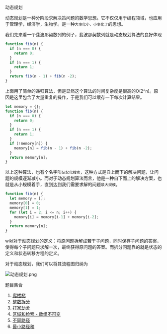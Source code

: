动态规划

动态规划是一种分阶段求解决策问题的数学思想。它不仅仅用于编程领域，也应用于管理学，经济学，生物学。是一种`大事化小，小事化了`的思想。

我们先来看一个斐波那契数列的例子，斐波那契数列就是动态规划算法的良好体现

```js
function fib(n) {
  if (n === 0) {
    return 0;
  }
  if (n === 1) {
    return 1;
  }
  return fib(n - 1) + fib(n -2);
}
```

上面用了简单的递归算法，但是显然这个算法的时间复杂度是很高的O(2^n)。原因是这里包含了大量重复的操作，于是我们可以缓存一下每次计算结果。

```js
let memory = {};
function fib(n) {
  if (n === 0) {
    return 0;
  }
  if (n === 1) {
    return 1;
  }
  if (!memory[n]) {
    memory[n] = fib(n - 1) + fib(n -2);
  }
  return memory[n];
}
```

以上这种算法，也有个名字叫`记忆化搜索`，这种方式是自上而下的解决问题，让问题的规模逐渐减小。而对于动态规划算法而言，他是一种自下而上的解决方案，也就是从小规模着手，直到达到我们需要求解的问题`最大规模`。

```js
function fib(n) {
  let memory = [];
  memory[0] = 0;
  memory[1] = 1;
  for (let i = 2; i <= n; i++) {
    memory[i] = memory[i-1] + memory[i-2];
  }
  return memory[n];
}
```

wiki对于动态规划的定义：将原问题拆解成若干子问题，同时保存子问题的答案，使得每个子问题只求解一次，最终获得原问题的答案。而拆分问题靠的就是状态的定义和状态转移方程的定义。

对于动态规划，我们可以将其流程图归纳为

![动态规划.png](https://i.loli.net/2019/10/28/tdMLjNnGkhaqx8o.png)

题目集合

1. [爬楼梯](./0070_climbing_stairs.ts)
2. [整数拆分](./0070_climbing_stairs.ts)
3. [打家劫舍](./0198_house_robber.ts)
4. [区域和检索 - 数组不可变](./0303_range_sum_query_immutable.ts)
5. [不同路径](./0062_unique_paths.ts)
6. [最小路径和](./0064_minimum_path_sum.ts)
